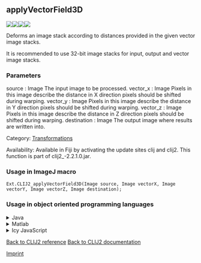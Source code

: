 ## applyVectorField3D
<img src="images/mini_clij1_logo.png"/><img src="images/mini_clij2_logo.png"/><img src="images/mini_clijx_logo.png"/><img src="images/mini_empty_logo.png"/>

Deforms an image stack according to distances provided in the given vector image stacks.

It is recommended to use 32-bit image stacks for input, output and vector image stacks.

### Parameters

source : Image
    The input image to be processed.
vector_x : Image
    Pixels in this image describe the distance in X direction pixels should be shifted during warping.
vector_y : Image
    Pixels in this image describe the distance in Y direction pixels should be shifted during warping.
vector_z : Image
    Pixels in this image describe the distance in Z direction pixels should be shifted during warping.
destination : Image
    The output image where results are written into.


Category: [Transformations](https://clij.github.io/clij2-docs/reference__transform)

Availability: Available in Fiji by activating the update sites clij and clij2.
This function is part of clij2_-2.2.1.0.jar.

### Usage in ImageJ macro
```
Ext.CLIJ2_applyVectorField3D(Image source, Image vectorX, Image vectorY, Image vectorZ, Image destination);
```


### Usage in object oriented programming languages



<details>

<summary>
Java
</summary>
<pre class="highlight">// init CLIJ and GPU
import net.haesleinhuepf.clij2.CLIJ2;
import net.haesleinhuepf.clij.clearcl.ClearCLBuffer;
CLIJ2 clij2 = CLIJ2.getInstance();

// get input parameters
ClearCLBuffer source = clij2.push(sourceImagePlus);
ClearCLBuffer vectorX = clij2.push(vectorXImagePlus);
ClearCLBuffer vectorY = clij2.push(vectorYImagePlus);
ClearCLBuffer vectorZ = clij2.push(vectorZImagePlus);
destination = clij2.create(source);
</pre>

<pre class="highlight">
// Execute operation on GPU
clij2.applyVectorField3D(source, vectorX, vectorY, vectorZ, destination);
</pre>

<pre class="highlight">
// show result
destinationImagePlus = clij2.pull(destination);
destinationImagePlus.show();

// cleanup memory on GPU
clij2.release(source);
clij2.release(vectorX);
clij2.release(vectorY);
clij2.release(vectorZ);
clij2.release(destination);
</pre>

</details>



<details>

<summary>
Matlab
</summary>
<pre class="highlight">% init CLIJ and GPU
clij2 = init_clatlab();

% get input parameters
source = clij2.pushMat(source_matrix);
vectorX = clij2.pushMat(vectorX_matrix);
vectorY = clij2.pushMat(vectorY_matrix);
vectorZ = clij2.pushMat(vectorZ_matrix);
destination = clij2.create(source);
</pre>

<pre class="highlight">
% Execute operation on GPU
clij2.applyVectorField3D(source, vectorX, vectorY, vectorZ, destination);
</pre>

<pre class="highlight">
% show result
destination = clij2.pullMat(destination)

% cleanup memory on GPU
clij2.release(source);
clij2.release(vectorX);
clij2.release(vectorY);
clij2.release(vectorZ);
clij2.release(destination);
</pre>

</details>



<details>

<summary>
Icy JavaScript
</summary>
<pre class="highlight">// init CLIJ and GPU
importClass(net.haesleinhuepf.clicy.CLICY);
importClass(Packages.icy.main.Icy);

clij2 = CLICY.getInstance();

// get input parameters
source_sequence = getSequence();
source = clij2.pushSequence(source_sequence);
vectorX_sequence = getSequence();
vectorX = clij2.pushSequence(vectorX_sequence);
vectorY_sequence = getSequence();
vectorY = clij2.pushSequence(vectorY_sequence);
vectorZ_sequence = getSequence();
vectorZ = clij2.pushSequence(vectorZ_sequence);
destination = clij2.create(source);
</pre>

<pre class="highlight">
// Execute operation on GPU
clij2.applyVectorField3D(source, vectorX, vectorY, vectorZ, destination);
</pre>

<pre class="highlight">
// show result
destination_sequence = clij2.pullSequence(destination)
Icy.addSequence(destination_sequence);
// cleanup memory on GPU
clij2.release(source);
clij2.release(vectorX);
clij2.release(vectorY);
clij2.release(vectorZ);
clij2.release(destination);
</pre>

</details>



[Back to CLIJ2 reference](https://clij.github.io/clij2-docs/reference)
[Back to CLIJ2 documentation](https://clij.github.io/clij2-docs)

[Imprint](https://clij.github.io/imprint)
